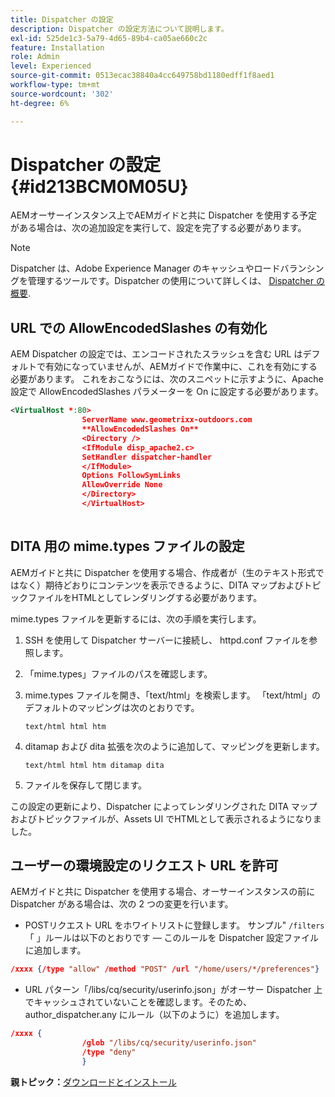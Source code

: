 ```yaml
---
title: Dispatcher の設定
description: Dispatcher の設定方法について説明します。
exl-id: 525de1c3-5a79-4d65-89b4-ca05ae660c2c
feature: Installation
role: Admin
level: Experienced
source-git-commit: 0513ecac38840a4cc649758bd1180edff1f8aed1
workflow-type: tm+mt
source-wordcount: '302'
ht-degree: 6%

---
```


# Dispatcher の設定 {#id213BCM0M05U}

AEMオーサーインスタンス上でAEMガイドと共に Dispatcher を使用する予定がある場合は、次の追加設定を実行して、設定を完了する必要があります。

>[!NOTE]
>
> Dispatcher は、Adobe Experience Manager のキャッシュやロードバランシングを管理するツールです。Dispatcher の使用について詳しくは、 [Dispatcher の概要](https://experienceleague.adobe.com/docs/experience-manager-dispatcher/using/dispatcher.html?lang=ja).

## URL での AllowEncodedSlashes の有効化

AEM Dispatcher の設定では、エンコードされたスラッシュを含む URL はデフォルトで有効になっていませんが、AEMガイドで作業中に、これを有効にする必要があります。 これをおこなうには、次のスニペットに示すように、Apache 設定で AllowEncodedSlashes パラメーターを On に設定する必要があります。

```XML
<VirtualHost *:80>
                ServerName www.geometrixx-outdoors.com
                **AllowEncodedSlashes On**
                <Directory />
                <IfModule disp_apache2.c>
                SetHandler dispatcher-handler
                </IfModule>
                Options FollowSymLinks
                AllowOverride None
                </Directory>
                </VirtualHost>
            
```

## DITA 用の mime.types ファイルの設定

AEMガイドと共に Dispatcher を使用する場合、作成者が（生のテキスト形式ではなく）期待どおりにコンテンツを表示できるように、DITA マップおよびトピックファイルをHTMLとしてレンダリングする必要があります。

mime.types ファイルを更新するには、次の手順を実行します。

1. SSH を使用して Dispatcher サーバーに接続し、 httpd.conf ファイルを参照します。

1. 「mime.types」ファイルのパスを確認します。

1. mime.types ファイルを開き、「text/html」を検索します。 「text/html」のデフォルトのマッピングは次のとおりです。

   `text/html html htm`

1. ditamap および dita 拡張を次のように追加して、マッピングを更新します。

   `text/html html htm ditamap dita`

1. ファイルを保存して閉じます。


この設定の更新により、Dispatcher によってレンダリングされた DITA マップおよびトピックファイルが、Assets UI でHTMLとして表示されるようになりました。

## ユーザーの環境設定のリクエスト URL を許可

AEMガイドと共に Dispatcher を使用する場合、オーサーインスタンスの前に Dispatcher がある場合は、次の 2 つの変更を行います。

- POSTリクエスト URL をホワイトリストに登録します。 サンプル&quot; `/filters`「 」ルールは以下のとおりです — このルールを Dispatcher 設定ファイルに追加します。

```json
/xxxx {/type "allow" /method "POST" /url "/home/users/*/preferences"}
```

- URL パターン「/libs/cq/security/userinfo.json」がオーサー Dispatcher 上でキャッシュされていないことを確認します。そのため、author\_dispatcher.any にルール（以下のように）を追加します。

```json
/xxxx {
                /glob "/libs/cq/security/userinfo.json"
                /type "deny"
                }
```

**親トピック：**[&#x200B;ダウンロードとインストール](download-install.md)
